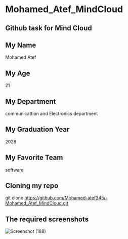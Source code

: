 # Mohamed_Atef_MindCloud

## Github task for Mind Cloud


## My Name

Mohamed Atef

## My Age

21

## My Department

communicattion and Electronics department

## My Graduation Year

2026

## My Favorite Team

software

## Cloning my repo

git clone https://github.com/Mohamed-atef345/-Mohamed_Atef_MindCloud.git

## The required screenshots

![Screenshot (188)](https://github.com/Mohamed-atef345/Mohamed_Atef_MindCloud/assets/148637608/e78b1225-6c82-4081-af70-b2743c1266d2)



